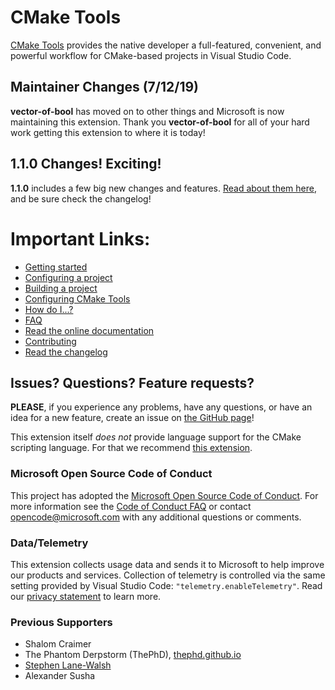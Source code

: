 # CMake Tools

[CMake Tools](https://marketplace.visualstudio.com/items?itemName=vector-of-bool.cmake-tools) provides the native developer a full-featured, convenient, and
powerful workflow for CMake-based projects in Visual Studio Code.

## Maintainer Changes (7/12/19)

**vector-of-bool** has moved on to other things and Microsoft is now maintaining this extension. Thank you **vector-of-bool** for all of your hard work getting
this extension to where it is today!

## 1.1.0 Changes! Exciting!

**1.1.0** includes a few big new changes and features.
[Read about them here](https://vector-of-bool.github.io/2018/07/20/cmt-1.1.0.html), and be
sure check the changelog!

# Important Links:

- [Getting started](https://vector-of-bool.github.io/docs/vscode-cmake-tools/getting_started.html)
- [Configuring a project](https://vector-of-bool.github.io/docs/vscode-cmake-tools/configuring.html)
- [Building a project](https://vector-of-bool.github.io/docs/vscode-cmake-tools/building.html)
- [Configuring CMake Tools](https://vector-of-bool.github.io/docs/vscode-cmake-tools/settings.html)
- [How do I...?](https://vector-of-bool.github.io/docs/vscode-cmake-tools/how_do_i.html)
- [FAQ](https://vector-of-bool.github.io/docs/vscode-cmake-tools/faq.html)
- [Read the online documentation](https://vector-of-bool.github.io/docs/vscode-cmake-tools/index.html)
- [Contributing](https://vector-of-bool.github.io/docs/vscode-cmake-tools/development.html)
- [Read the changelog](https://vector-of-bool.github.io/docs/vscode-cmake-tools/changelog.html)

## Issues? Questions? Feature requests?

**PLEASE**, if you experience any problems, have any questions, or have an idea
for a new feature, create an issue on [the GitHub page](https://github.com/vector-of-bool/vscode-cmake-tools)!

This extension itself *does not* provide language support for the CMake
scripting language. For that we recommend [this extension](https://marketplace.visualstudio.com/items?itemName=twxs.cmake).

### Microsoft Open Source Code of Conduct

This project has adopted the [Microsoft Open Source Code of Conduct](https://opensource.microsoft.com/codeofconduct/). For more information see the [Code of Conduct FAQ](https://opensource.microsoft.com/codeofconduct/faq/) or contact opencode@microsoft.com with any additional questions or comments.

### Data/Telemetry

This extension collects usage data and sends it to Microsoft to help improve our products and services. Collection of telemetry is controlled via the same setting provided by Visual Studio Code: `"telemetry.enableTelemetry"`. Read our [privacy statement](https://privacy.microsoft.com/en-us/privacystatement) to learn more.

### Previous Supporters

- Shalom Craimer
- The Phantom Derpstorm (ThePhD), [thephd.github.io](https://thephd.github.io/)
- [Stephen Lane-Walsh](https://github.com/WhoBrokeTheBuild)
- Alexander Susha
